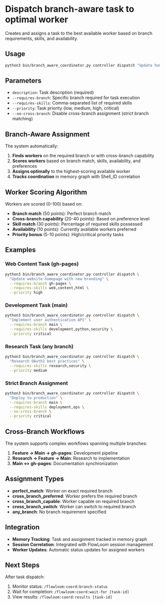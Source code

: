 # Dispatch branch-aware task to optimal worker

Creates and assigns a task to the best available worker based on branch requirements, skills, and availability.

## Usage

```bash
python3 bin/branch_aware_coordinator.py controller dispatch "Update homepage content" --requires-branch gh-pages --requires-skills web,content
```

## Parameters

- `description`: Task description (required)
- `--requires-branch`: Specific branch required for task execution
- `--requires-skills`: Comma-separated list of required skills
- `--priority`: Task priority (low, medium, high, critical)
- `--no-cross-branch`: Disable cross-branch assignment (strict branch matching)

## Branch-Aware Assignment

The system automatically:
1. **Finds workers** on the required branch or with cross-branch capability
2. **Scores workers** based on branch match, skills, availability, and preferences
3. **Assigns optimally** to the highest-scoring available worker
4. **Tracks coordination** in memory graph with Shell_ID correlation

## Worker Scoring Algorithm

Workers are scored (0-100) based on:
- **Branch match** (50 points): Perfect branch match
- **Cross-branch capability** (20-40 points): Based on preference level
- **Skill match** (30 points): Percentage of required skills possessed
- **Availability** (10 points): Currently available workers preferred
- **Priority bonus** (5-10 points): High/critical priority tasks

## Examples

### Web Content Task (gh-pages)
```bash
python3 bin/branch_aware_coordinator.py controller dispatch \
  "Update website homepage with new branding" \
  --requires-branch gh-pages \
  --requires-skills web,content,html \
  --priority high
```

### Development Task (main)
```bash
python3 bin/branch_aware_coordinator.py controller dispatch \
  "Implement user authentication API" \
  --requires-branch main \
  --requires-skills development,python,security \
  --priority critical
```

### Research Task (any branch)
```bash
python3 bin/branch_aware_coordinator.py controller dispatch \
  "Research OAuth2 best practices" \
  --requires-skills research,security \
  --priority medium
```

### Strict Branch Assignment
```bash
python3 bin/branch_aware_coordinator.py controller dispatch \
  "Deploy to production" \
  --requires-branch main \
  --requires-skills deployment,ops \
  --no-cross-branch \
  --priority critical
```

## Cross-Branch Workflows

The system supports complex workflows spanning multiple branches:

1. **Feature → Main → gh-pages**: Development pipeline
2. **Research → Feature → Main**: Research to implementation
3. **Main ↔ gh-pages**: Documentation synchronization

## Assignment Types

- **perfect_match**: Worker on exact required branch
- **cross_branch_preferred**: Worker prefers the required branch
- **cross_branch_capable**: Worker capable on required branch
- **cross_branch_switch**: Worker can switch to required branch
- **any_branch**: No branch requirement specified

## Integration

- **Memory Tracking**: Task and assignment tracked in memory graph
- **Session Correlation**: Integrated with FlowLoom session management
- **Worker Updates**: Automatic status updates for assigned workers

## Next Steps

After task dispatch:
1. Monitor status: `/flowloom:coord:branch-status`
2. Wait for completion: `/flowloom:coord:wait-for [task-id]`
3. View results: `/flowloom:coord:results [task-id]`